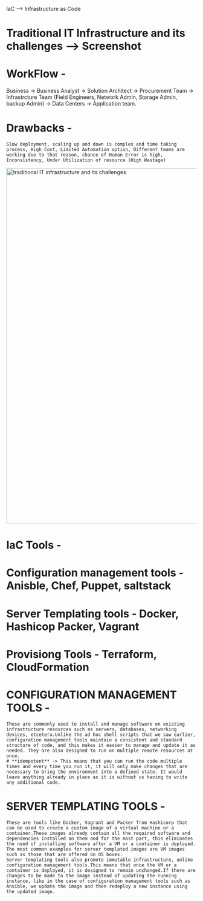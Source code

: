 IaC --> Infrastructure as Code

# Traditional IT Infrastructure and its challenges --> Screenshot
# WorkFlow -
Business -> Business Analyst -> Solution Architect -> Procurement Team -> Infrastrcture Team (Field Engineers, Network Admin, Storage Admin, backup Admin) -> Data Centers -> Application team.
# Drawbacks - 
    Slow deployment, scaling up and down is complex and time taking process, High Cost, Limited Automation option, Different teams are working due to that reason, chance of Human Error is high, Inconsistency, Under Utilization of resource (High Wastage)
<img width="938" alt="traditional IT infrastructure and its challenges" src="https://github.com/sathishkumarsankarn/terraform_learning/assets/41965179/51d1d85a-d16c-4e28-9385-599616ac8203">

# IaC Tools -
  # Configuration management tools - Anisble, Chef, Puppet, saltstack
  # Server Templating tools - Docker, Hashicop Packer, Vagrant
  # Provisiong Tools - Terraform, CloudFormation


# CONFIGURATION MANAGEMENT TOOLS -
    These are commonly used to install and manage software on existing infrastructure resources such as servers, databases, networking devices, etcetera.Unlike the ad hoc shell scripts that we saw earlier, configuration management tools maintain a consistent and standard structure of code, and this makes it easier to manage and update it as needed. They are also designed to run on multiple remote resources at once.
    # **idempotent** -> This means that you can run the code multiple times and every time you run it, it will only make changes that are necessary to bring the environment into a defined state. It would leave anything already in place as it is without us having to write any additional code.


# SERVER TEMPLATING TOOLS -
    These are tools like Docker, Vagrant and Packer from Hashicorp that can be used to create a custom image of a virtual machine or a container.These images already contain all the required software and dependencies installed on them and for the most part, this eliminates the need of installing software after a VM or a container is deployed. The most common examples for server templated images are VM images such as those that are offered on OS boxes.
    Server templating tools also promote immutable infrastructure, unlike configuration management tools.This means that once the VM or a container is deployed, it is designed to remain unchanged.If there are changes to be made to the image instead of updating the running instance, like in the case of configuration management tools such as Ansible, we update the image and then redeploy a new instance using the updated image.
